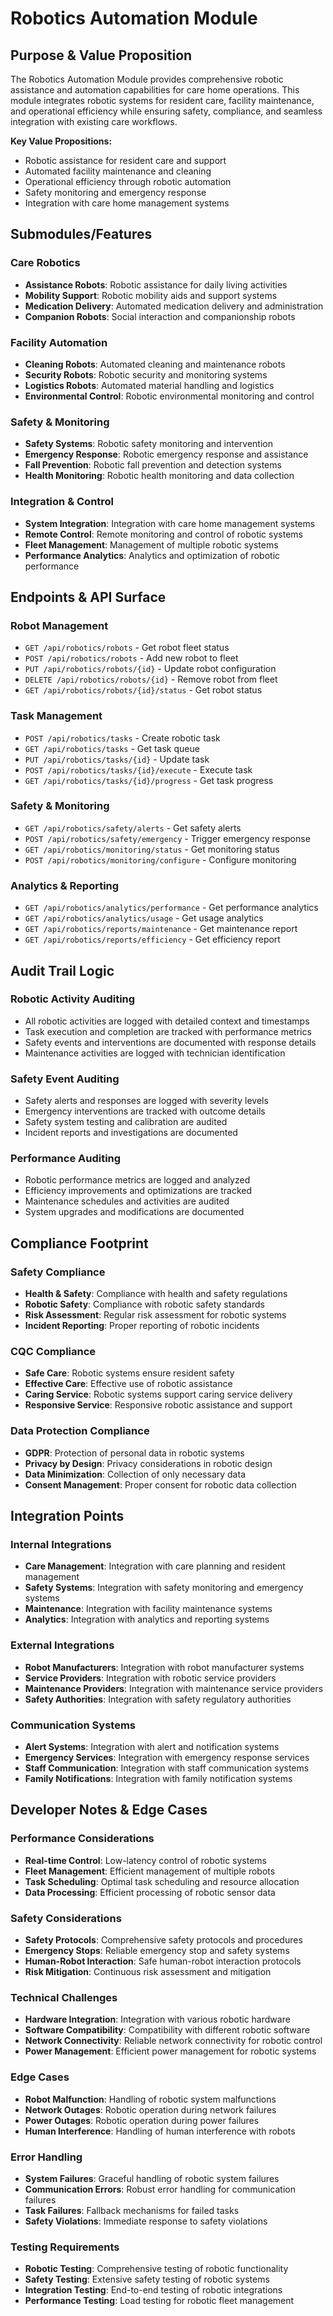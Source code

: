 # Robotics Automation Module

## Purpose & Value Proposition

The Robotics Automation Module provides comprehensive robotic assistance and automation capabilities for care home operations. This module integrates robotic systems for resident care, facility maintenance, and operational efficiency while ensuring safety, compliance, and seamless integration with existing care workflows.

**Key Value Propositions:**
- Robotic assistance for resident care and support
- Automated facility maintenance and cleaning
- Operational efficiency through robotic automation
- Safety monitoring and emergency response
- Integration with care home management systems

## Submodules/Features

### Care Robotics
- **Assistance Robots**: Robotic assistance for daily living activities
- **Mobility Support**: Robotic mobility aids and support systems
- **Medication Delivery**: Automated medication delivery and administration
- **Companion Robots**: Social interaction and companionship robots

### Facility Automation
- **Cleaning Robots**: Automated cleaning and maintenance robots
- **Security Robots**: Robotic security and monitoring systems
- **Logistics Robots**: Automated material handling and logistics
- **Environmental Control**: Robotic environmental monitoring and control

### Safety & Monitoring
- **Safety Systems**: Robotic safety monitoring and intervention
- **Emergency Response**: Robotic emergency response and assistance
- **Fall Prevention**: Robotic fall prevention and detection systems
- **Health Monitoring**: Robotic health monitoring and data collection

### Integration & Control
- **System Integration**: Integration with care home management systems
- **Remote Control**: Remote monitoring and control of robotic systems
- **Fleet Management**: Management of multiple robotic systems
- **Performance Analytics**: Analytics and optimization of robotic performance

## Endpoints & API Surface

### Robot Management
- `GET /api/robotics/robots` - Get robot fleet status
- `POST /api/robotics/robots` - Add new robot to fleet
- `PUT /api/robotics/robots/{id}` - Update robot configuration
- `DELETE /api/robotics/robots/{id}` - Remove robot from fleet
- `GET /api/robotics/robots/{id}/status` - Get robot status

### Task Management
- `POST /api/robotics/tasks` - Create robotic task
- `GET /api/robotics/tasks` - Get task queue
- `PUT /api/robotics/tasks/{id}` - Update task
- `POST /api/robotics/tasks/{id}/execute` - Execute task
- `GET /api/robotics/tasks/{id}/progress` - Get task progress

### Safety & Monitoring
- `GET /api/robotics/safety/alerts` - Get safety alerts
- `POST /api/robotics/safety/emergency` - Trigger emergency response
- `GET /api/robotics/monitoring/status` - Get monitoring status
- `POST /api/robotics/monitoring/configure` - Configure monitoring

### Analytics & Reporting
- `GET /api/robotics/analytics/performance` - Get performance analytics
- `GET /api/robotics/analytics/usage` - Get usage analytics
- `GET /api/robotics/reports/maintenance` - Get maintenance report
- `GET /api/robotics/reports/efficiency` - Get efficiency report

## Audit Trail Logic

### Robotic Activity Auditing
- All robotic activities are logged with detailed context and timestamps
- Task execution and completion are tracked with performance metrics
- Safety events and interventions are documented with response details
- Maintenance activities are logged with technician identification

### Safety Event Auditing
- Safety alerts and responses are logged with severity levels
- Emergency interventions are tracked with outcome details
- Safety system testing and calibration are audited
- Incident reports and investigations are documented

### Performance Auditing
- Robotic performance metrics are logged and analyzed
- Efficiency improvements and optimizations are tracked
- Maintenance schedules and activities are audited
- System upgrades and modifications are documented

## Compliance Footprint

### Safety Compliance
- **Health & Safety**: Compliance with health and safety regulations
- **Robotic Safety**: Compliance with robotic safety standards
- **Risk Assessment**: Regular risk assessment for robotic systems
- **Incident Reporting**: Proper reporting of robotic incidents

### CQC Compliance
- **Safe Care**: Robotic systems ensure resident safety
- **Effective Care**: Effective use of robotic assistance
- **Caring Service**: Robotic systems support caring service delivery
- **Responsive Service**: Responsive robotic assistance and support

### Data Protection Compliance
- **GDPR**: Protection of personal data in robotic systems
- **Privacy by Design**: Privacy considerations in robotic design
- **Data Minimization**: Collection of only necessary data
- **Consent Management**: Proper consent for robotic data collection

## Integration Points

### Internal Integrations
- **Care Management**: Integration with care planning and resident management
- **Safety Systems**: Integration with safety monitoring and emergency systems
- **Maintenance**: Integration with facility maintenance systems
- **Analytics**: Integration with analytics and reporting systems

### External Integrations
- **Robot Manufacturers**: Integration with robot manufacturer systems
- **Service Providers**: Integration with robotic service providers
- **Maintenance Providers**: Integration with maintenance service providers
- **Safety Authorities**: Integration with safety regulatory authorities

### Communication Systems
- **Alert Systems**: Integration with alert and notification systems
- **Emergency Services**: Integration with emergency response services
- **Staff Communication**: Integration with staff communication systems
- **Family Notifications**: Integration with family notification systems

## Developer Notes & Edge Cases

### Performance Considerations
- **Real-time Control**: Low-latency control of robotic systems
- **Fleet Management**: Efficient management of multiple robots
- **Task Scheduling**: Optimal task scheduling and resource allocation
- **Data Processing**: Efficient processing of robotic sensor data

### Safety Considerations
- **Safety Protocols**: Comprehensive safety protocols and procedures
- **Emergency Stops**: Reliable emergency stop and safety systems
- **Human-Robot Interaction**: Safe human-robot interaction protocols
- **Risk Mitigation**: Continuous risk assessment and mitigation

### Technical Challenges
- **Hardware Integration**: Integration with various robotic hardware
- **Software Compatibility**: Compatibility with different robotic software
- **Network Connectivity**: Reliable network connectivity for robotic control
- **Power Management**: Efficient power management for robotic systems

### Edge Cases
- **Robot Malfunction**: Handling of robotic system malfunctions
- **Network Outages**: Robotic operation during network failures
- **Power Outages**: Robotic operation during power failures
- **Human Interference**: Handling of human interference with robots

### Error Handling
- **System Failures**: Graceful handling of robotic system failures
- **Communication Errors**: Robust error handling for communication failures
- **Task Failures**: Fallback mechanisms for failed tasks
- **Safety Violations**: Immediate response to safety violations

### Testing Requirements
- **Robotic Testing**: Comprehensive testing of robotic functionality
- **Safety Testing**: Extensive safety testing of robotic systems
- **Integration Testing**: End-to-end testing of robotic integrations
- **Performance Testing**: Load testing for robotic fleet management